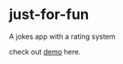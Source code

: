# just-for-fun
A jokes app with a rating system

check out [demo](https://criscrispy.github.io/just-for-fun/) here.
